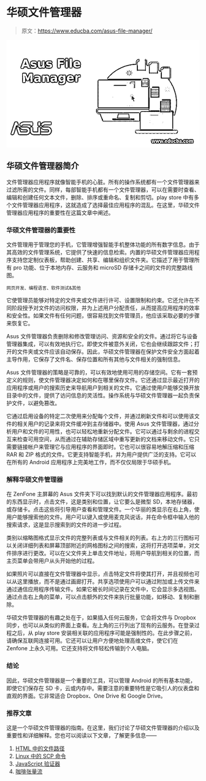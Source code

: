 # 华硕文件管理器

> 原文：<https://www.educba.com/asus-file-manager/>

![Asus File Manager](img/e9de1af938b445e73a3692c5312e3961.png)



## 华硕文件管理器简介

文件管理器应用程序就像智能手机的心脏。所有的操作系统都有一个文件管理器来过滤所需的文件。同样，每部智能手机都有一个文件管理器，可以在需要时查看、编辑和创建任何文本文件，删除、排序或重命名、复制和剪切。play store 中有多个文件管理器应用程序，这就造成了选择最佳应用程序的混乱。在这里，华硕文件管理器应用程序的重要性在这篇文章中阐述。

### 华硕文件管理器的重要性

文件管理用于管理您的手机，它管理增强智能手机整体功能的所有数字信息。由于其高效的文件管理系统，它提供了快速的信息检索。内置的华硕文件管理器应用程序支持您定制仪表板，帮助创建、共享、编辑和组织文件夹。它描述了用于管理所有 pro 功能、位于本地内存、云服务和 microSD 存储卡之间的文件的完整路线图。

<small>网页开发、编程语言、软件测试&其他</small>

它使管理员能够对特定的文件夹或文件进行许可、设置限制和约束。它还允许在不同阶段授予对文件的访问权限，并为上述用户分配责任，从而提高应用程序的效率和安全性。如果文件有任何问题，很容易找到文件管理员，他应该采取必要的步骤来恢复它。

Asus 文件管理器负责删除和修改管理访问、资源和安全的文件。通过将它与设备管理器集成，可以有效地执行它。即使文件被意外关闭，它也会继续跟踪文件；打开的文件夹或文件应该自动保存。因此，华硕文件管理器在保护文件安全方面起着主导作用，它保存了文件名、保存位置和所有其他与文件相关的强制信息。

Asus 文件管理器的策略是可靠的，可以有效地使用可用的存储空间。它有一套预定义的规则，使文件管理器决定如何和在哪里保存文件。它还通过显示最近打开的应用程序或用户的搜索历史来导航用户到相关的文件。它通过使用户能够交换开放目录中的文件，提供了访问信息的灵活性。操作系统与华硕文件管理器一起负责保护文件，以避免篡改。

它通过启用设备的特定二次使用来分配每个文件，并通过刷新文件和可以使用该文件的相关用户的记录来将文件缓冲到主存储器中。使用 Asus 文件管理器，通过分析用户和文件的可用性，也可以轻松地重新分配文件。它可以通过与剩余的进程交互来检查可用空间，从而通过在辅助存储区域中重写更新的文档来移动文件。它只需要链接帐户来管理它与应用程序的界面即时。它也可以很容易地解压缩和压缩 RAR 和 ZIP 格式的文件。它更支持智能手机，并为用户提供广泛的支持。它可以在所有的 Android 应用程序上完美地工作，而不仅仅局限于华硕手机。

### 解释华硕文件管理器

在 ZenFone 主屏幕的 Asus 文件夹下可以找到默认的文件管理器应用程序。最初的东西显示时，点击文件，这是类别和位置，让它要么是微型 SD，本地存储器，或存储卡。点击这些将引导用户查看和管理文件。一个华丽的类显示在右上角，使用户能够搜索他的文件。用户可以键入或使用麦克风说话，并在命令框中输入他的搜索请求，这是显示搜索到的文件的进一步过程。

类别以缩略图格式显示文件的完整列表或与文件相关的列表。右上方的三行图标可以关闭详细列表和屏幕顶部附近的网格图标之间的搜索，这将打开选项菜单，对文件排序进行更改。可以在父文件夹上单击文件地址，将用户导航到相关的位置，而主页菜单会带用户从头开始他的过程。

如果照片可以直接在文件管理器中显示，点击特定文件将使其打开，并且视频也可以从这里播放，而不是通过画廊打开。共享选项使用户可以通过附加或上传文件来通过通信应用程序传输文件。如果它被长时间记录在文件中，它会显示多选视图。通过点击右上角的菜单，可以点击额外的文件来执行批量功能，如移动、复制和删除。

华硕文件管理器的有趣之处在于，如果插入任何云服务，它会将文件与 Dropbox 同步，也可以从类似的界面上查看。左上角的三行列出了现有的云服务。在登录过程之后，从 play store 安装相关联的应用程序可能是强制性的。在此步骤之前，请确保互联网连接可用。它还可以让用户方便地处理高维文件，使它们在 Zenfone 上永久可用。它还支持将文件轻松传输到个人电脑。

### 结论

因此，华硕文件管理器是一个重要的工具，可以管理 Android 的所有基本功能，即使它们保存在 SD 卡，云或内存中。需要注意的重要特性是它吸引人的仪表盘和直观的界面。它非常适合 Dropbox、One Drive 和 Google Drive。

### 推荐文章

这是一个华硕文件管理器的指南。在这里，我们讨论了华硕文件管理器的介绍以及重要性和详细解释。您也可以阅读以下文章，了解更多信息——

1.  [HTML 中的文件路径](https://www.educba.com/file-path-in-html/)
2.  [Linux 中的 SCP 命令](https://www.educba.com/scp-command-in-linux/)
3.  [JavaScript 验证器](https://www.educba.com/javascript-validator/)
4.  [咖啡张量流](https://www.educba.com/caffe-tensorflow/)





